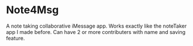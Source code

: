 # Note4Msg
A note taking collaborative iMessage app. Works exactly like the noteTaker app I made before. Can have 2 or more contributers with name and saving feature.
